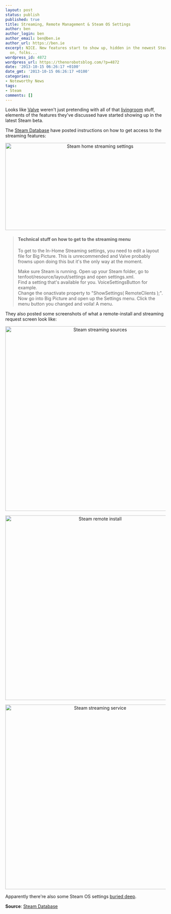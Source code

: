 ```yaml
---
layout: post
status: publish
published: true
title: Streaming, Remote Management & Steam OS Settings
author: ben
author_login: ben
author_email: ben@ben.ie
author_url: https://ben.ie
excerpt: NICE. New features start to show up, hidden in the newest Steam beta. Read
  on, folks...
wordpress_id: 4872
wordpress_url: https://thenorobotsblog.com/?p=4872
date: '2013-10-15 06:26:17 +0100'
date_gmt: '2013-10-15 06:26:17 +0100'
categories:
- Noteworthy News
tags:
- Steam
comments: []
---
```

<p>Looks like <a href="https://www.valvesoftware.com" target="_blank">Valve</a> weren't just pretending with all of that <a href="https://store.steampowered.com/livingroom/" target="_blank">livingroom</a> stuff, elements of the features they've discussed have started showing up in the latest Steam beta.</p>
<p>The <a href="https://steamdb.info/blog/30/" target="_blank">Steam Database</a> have posted instructions on how to get access to the streaming features:</p>
<p style="text-align: center;"><img class="aligncenter size-large wp-image-4878" alt="Steam home streaming settings" src="https://thenorobotsblog.com/wp-content/uploads/2013/10/2013-10-15_01-18-32_3061130404-1024x484.png" width="580" height="274" /></p>
<blockquote>
<h4>Technical stuff on how to get to the streaming menu</h4>
<p>To get to the In-Home Streaming settings, you need to edit a layout file for Big Picture. This is unrecommended and Valve probably frowns upon doing this but it's the only way at the moment.</p>
<p>Make sure Steam is running. Open up your Steam folder, go to tenfoot/resource/layout/settings and open settings.xml.<br />
Find a setting that's available for you. VoiceSettingsButton for example.<br />
Change the onactivate property to "ShowSettings( RemoteClients );".<br />
Now go into Big Picture and open up the Settings menu. Click the menu button you changed and voila! A menu.</p></blockquote>
<p>They also posted some screenshots of what a remote-install and streaming request screen look like:</p>
<p style="text-align: center;"><img class="aligncenter  wp-image-4873" alt="Steam streaming sources" src="https://thenorobotsblog.com/wp-content/uploads/2013/10/BWkUC53CYAAGMcd.jpg-large.jpeg" width="580" /></p>
<p style="text-align: center;"><img class="aligncenter  wp-image-4874" alt="Steam remote install" src="https://thenorobotsblog.com/wp-content/uploads/2013/10/BWkUS2ECIAARCzu.jpg-large.jpeg" width="580" /></p>
<p style="text-align: center;"><img class="aligncenter  wp-image-4875" alt="Steam streaming service" src="https://thenorobotsblog.com/wp-content/uploads/2013/10/BWkh_8zCMAAwGD0.jpg-large.jpeg" width="580" /></p>
<p style="text-align: left;">Apparently there're also some Steam OS settings <a href="https://github.com/SteamDatabase/SteamTracking/commit/f573309eabba64a155c8028b26cbc09f08c577db" target="_blank">buried deep</a>.</p>
<p><strong>Source</strong>: <a href="https://steamdb.info/blog/30/" target="_blank">Steam Database</a></p>
